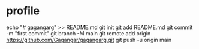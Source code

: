 # profile
echo "# gagangarg" >> README.md
git init
git add README.md
git commit -m "first commit"
git branch -M main
git remote add origin https://github.com/Gagangar/gagangarg.git
git push -u origin main
